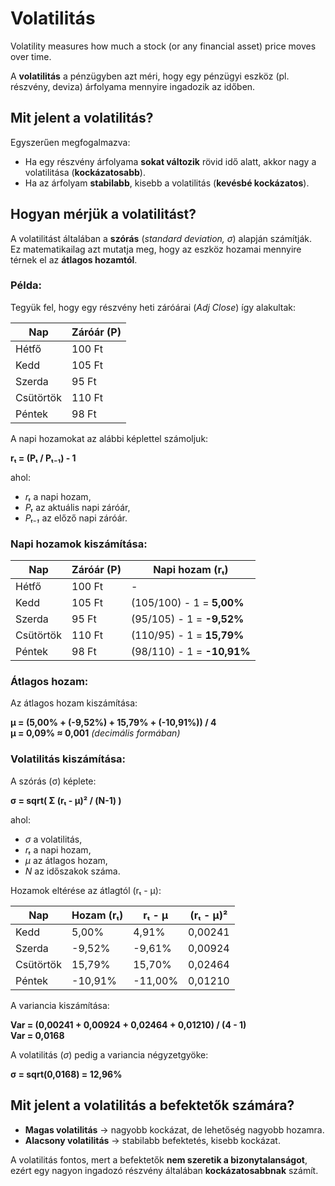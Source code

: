 # Volatilitás

Volatility measures how much a stock (or any financial asset) price moves over time.

A **volatilitás** a pénzügyben azt méri, hogy egy pénzügyi eszköz (pl. részvény, deviza) árfolyama mennyire ingadozik az időben.

## Mit jelent a volatilitás?

Egyszerűen megfogalmazva:
- Ha egy részvény árfolyama **sokat változik** rövid idő alatt, akkor nagy a volatilitása (**kockázatosabb**).
- Ha az árfolyam **stabilabb**, kisebb a volatilitás (**kevésbé kockázatos**).

## Hogyan mérjük a volatilitást?

A volatilitást általában a **szórás** (*standard deviation, σ*) alapján számítják.  
Ez matematikailag azt mutatja meg, hogy az eszköz hozamai mennyire térnek el az **átlagos hozamtól**.

### Példa:

Tegyük fel, hogy egy részvény heti záróárai (*Adj Close*) így alakultak:

| Nap        | Záróár (P) |
|------------|-----------|
| Hétfő      | 100 Ft    |
| Kedd       | 105 Ft    |
| Szerda     | 95 Ft     |
| Csütörtök  | 110 Ft    |
| Péntek     | 98 Ft     |

A napi hozamokat az alábbi képlettel számoljuk:

**rₜ = (Pₜ / Pₜ₋₁) - 1**

ahol:  
- *rₜ* a napi hozam,  
- *Pₜ* az aktuális napi záróár,  
- *Pₜ₋₁* az előző napi záróár.  

### Napi hozamok kiszámítása:

| Nap        | Záróár (P) | Napi hozam (rₜ) |
|------------|-----------|----------------|
| Hétfő      | 100 Ft    | -              |
| Kedd       | 105 Ft    | (105/100) - 1 = **5,00%**  |
| Szerda     | 95 Ft     | (95/105) - 1 = **-9,52%** |
| Csütörtök  | 110 Ft    | (110/95) - 1 = **15,79%** |
| Péntek     | 98 Ft     | (98/110) - 1 = **-10,91%** |

### Átlagos hozam:

Az átlagos hozam kiszámítása:

**μ = (5,00% + (-9,52%) + 15,79% + (-10,91%)) / 4**  
**μ = 0,09% ≈ 0,001** *(decimális formában)*

### Volatilitás kiszámítása:

A szórás (σ) képlete:

**σ = sqrt( Σ (rₜ - μ)² / (N-1) )**

ahol:  
- *σ* a volatilitás,  
- *rₜ* a napi hozam,  
- *μ* az átlagos hozam,  
- *N* az időszakok száma.

Hozamok eltérése az átlagtól (rₜ - μ):

| Nap        | Hozam (rₜ) | rₜ - μ | (rₜ - μ)² |
|------------|-----------|--------|-----------|
| Kedd       | 5,00%     | 4,91%  | 0,00241   |
| Szerda     | -9,52%    | -9,61% | 0,00924   |
| Csütörtök  | 15,79%    | 15,70% | 0,02464   |
| Péntek     | -10,91%   | -11,00%| 0,01210   |

A variancia kiszámítása:

**Var = (0,00241 + 0,00924 + 0,02464 + 0,01210) / (4 - 1)**  
**Var = 0,0168**

A volatilitás (*σ*) pedig a variancia négyzetgyöke:

**σ = sqrt(0,0168) = 12,96%**

## Mit jelent a volatilitás a befektetők számára?

- **Magas volatilitás** → nagyobb kockázat, de lehetőség nagyobb hozamra.  
- **Alacsony volatilitás** → stabilabb befektetés, kisebb kockázat.  

A volatilitás fontos, mert a befektetők **nem szeretik a bizonytalanságot**, ezért egy nagyon ingadozó részvény általában **kockázatosabbnak** számít.
